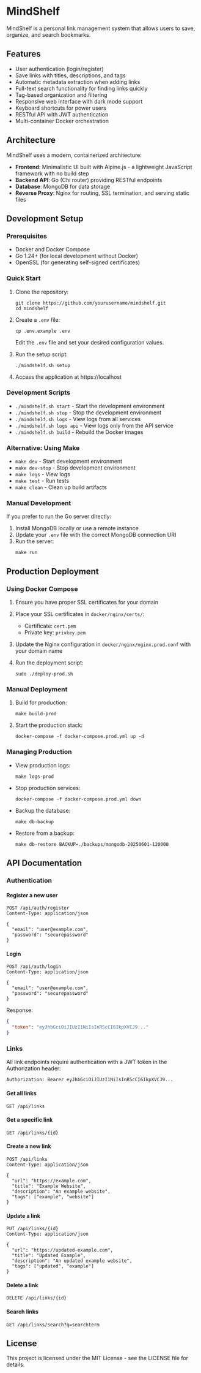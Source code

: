 # MindShelf

MindShelf is a personal link management system that allows users to save, organize, and search bookmarks.

## Features

- User authentication (login/register)
- Save links with titles, descriptions, and tags
- Automatic metadata extraction when adding links
- Full-text search functionality for finding links quickly
- Tag-based organization and filtering
- Responsive web interface with dark mode support
- Keyboard shortcuts for power users
- RESTful API with JWT authentication
- Multi-container Docker orchestration

## Architecture

MindShelf uses a modern, containerized architecture:

- **Frontend**: Minimalistic UI built with Alpine.js - a lightweight JavaScript framework with no build step
- **Backend API**: Go (Chi router) providing RESTful endpoints
- **Database**: MongoDB for data storage
- **Reverse Proxy**: Nginx for routing, SSL termination, and serving static files

## Development Setup

### Prerequisites

- Docker and Docker Compose
- Go 1.24+ (for local development without Docker)
- OpenSSL (for generating self-signed certificates)

### Quick Start

1. Clone the repository:
   ```
   git clone https://github.com/yourusername/mindshelf.git
   cd mindshelf
   ```

2. Create a `.env` file:
   ```
   cp .env.example .env
   ```
   Edit the `.env` file and set your desired configuration values.

3. Run the setup script:
   ```
   ./mindshelf.sh setup
   ```

4. Access the application at https://localhost

### Development Scripts

- `./mindshelf.sh start` - Start the development environment
- `./mindshelf.sh stop` - Stop the development environment
- `./mindshelf.sh logs` - View logs from all services
- `./mindshelf.sh logs api` - View logs only from the API service
- `./mindshelf.sh build` - Rebuild the Docker images

### Alternative: Using Make

- `make dev` - Start development environment
- `make dev-stop` - Stop development environment
- `make logs` - View logs
- `make test` - Run tests
- `make clean` - Clean up build artifacts

### Manual Development

If you prefer to run the Go server directly:

1. Install MongoDB locally or use a remote instance
2. Update your `.env` file with the correct MongoDB connection URI
3. Run the server:
   ```
   make run
   ```

## Production Deployment

### Using Docker Compose

1. Ensure you have proper SSL certificates for your domain
2. Place your SSL certificates in `docker/nginx/certs/`:
   - Certificate: `cert.pem`
   - Private key: `privkey.pem`

3. Update the Nginx configuration in `docker/nginx/nginx.prod.conf` with your domain name

4. Run the deployment script:
   ```
   sudo ./deploy-prod.sh
   ```
   
### Manual Deployment

1. Build for production:
   ```
   make build-prod
   ```

2. Start the production stack:
   ```
   docker-compose -f docker-compose.prod.yml up -d
   ```

### Managing Production

- View production logs:
  ```
  make logs-prod
  ```

- Stop production services:
  ```
  docker-compose -f docker-compose.prod.yml down
  ```

- Backup the database:
  ```
  make db-backup
  ```

- Restore from a backup:
  ```
  make db-restore BACKUP=./backups/mongodb-20250601-120000
  ```

## API Documentation

### Authentication

#### Register a new user
```
POST /api/auth/register
Content-Type: application/json

{
  "email": "user@example.com",
  "password": "securepassword"
}
```

#### Login
```
POST /api/auth/login
Content-Type: application/json

{
  "email": "user@example.com",
  "password": "securepassword"
}
```

Response:
```json
{
  "token": "eyJhbGciOiJIUzI1NiIsInR5cCI6IkpXVCJ9..."
}
```

### Links

All link endpoints require authentication with a JWT token in the Authorization header:
```
Authorization: Bearer eyJhbGciOiJIUzI1NiIsInR5cCI6IkpXVCJ9...
```

#### Get all links
```
GET /api/links
```

#### Get a specific link
```
GET /api/links/{id}
```

#### Create a new link
```
POST /api/links
Content-Type: application/json

{
  "url": "https://example.com",
  "title": "Example Website",
  "description": "An example website",
  "tags": ["example", "website"]
}
```

#### Update a link
```
PUT /api/links/{id}
Content-Type: application/json

{
  "url": "https://updated-example.com",
  "title": "Updated Example",
  "description": "An updated example website",
  "tags": ["updated", "example"]
}
```

#### Delete a link
```
DELETE /api/links/{id}
```

#### Search links
```
GET /api/links/search?q=searchterm
```

## License

This project is licensed under the MIT License - see the LICENSE file for details.

